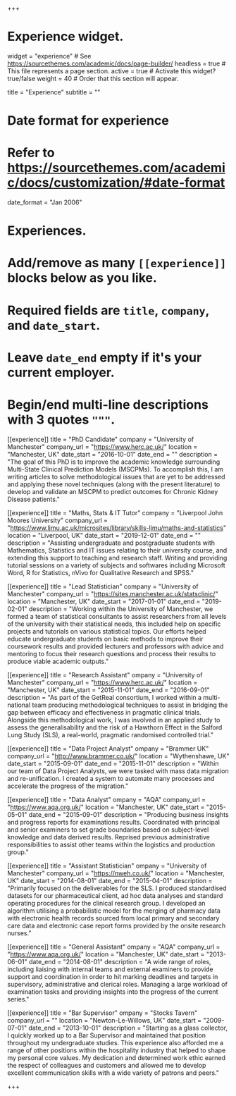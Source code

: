 +++
# Experience widget.
widget = "experience"  # See https://sourcethemes.com/academic/docs/page-builder/
headless = true  # This file represents a page section.
active = true  # Activate this widget? true/false
weight = 40  # Order that this section will appear.

title = "Experience"
subtitle = ""

# Date format for experience
#   Refer to https://sourcethemes.com/academic/docs/customization/#date-format
date_format = "Jan 2006"

# Experiences.
#   Add/remove as many `[[experience]]` blocks below as you like.
#   Required fields are `title`, `company`, and `date_start`.
#   Leave `date_end` empty if it's your current employer.
#   Begin/end multi-line descriptions with 3 quotes `"""`.
[[experience]]
  title = "PhD Candidate"
  company = "University of Manchester"
  company_url = "https://www.herc.ac.uk/"
  location = "Manchester, UK"
  date_start = "2016-10-01"
  date_end = ""
  description = "The goal of this PhD is to improve the academic knowledge surrounding Multi-State Clinical Prediction Models (MSCPMs). To accomplish this, I am writing articles to solve methodological issues that are yet to be addressed and applying these novel techniques (along with the present literature) to develop and validate an MSCPM to predict outcomes for Chronic Kidney Disease patients."

[[experience]]
  title = "Maths, Stats & IT Tutor"
  company = "Liverpool John Moores University"
  company_url = "https://www.ljmu.ac.uk/microsites/library/skills-ljmu/maths-and-statistics"
  location = "Liverpool, UK"
  date_start = "2019-12-01"
  date_end = ""
  description = "Assisting undergraduate and postgraduate students with Mathematics, Statistics and IT issues relating to their university course, and extending this support to teaching and research staff. Writing and providing tutorial sessions on a variety of subjects and softwares including Microsoft Word, R for Statistics, nVivo for Qualitative Research and SPSS."

[[experience]]
  title = "Lead Statistician"
  company = "University of Manchester"
  company_url = "https://sites.manchester.ac.uk/statsclinic/"
  location = "Manchester, UK"
  date_start = "2017-01-01"
  date_end = "2019-02-01"
  description = "Working within the University of Manchester, we formed a team of statistical consultants to assist researchers from all levels of the university with their statistical needs, this included help on specific projects and tutorials on various statistical topics. Our efforts helped educate undergraduate students on basic methods to improve their coursework results and provided lecturers and professors with advice and mentoring to focus their research questions and process their results to produce viable academic outputs."

[[experience]]
  title = "Research Assistant"
  ompany = "University of Manchester"
  company_url = "https://www.herc.ac.uk/"
  location = "Manchester, UK"
  date_start = "2015-11-01"
  date_end = "2016-09-01"
  description = "As part of the GetReal consortium, I worked within a multi-national team producing methodological techniques to assist in bridging the gap between efficacy and effectiveness in pragmatic clinical trials. Alongside this methodological work, I was involved in an applied study to assess the generalisability and the risk of a Hawthorn Effect in the Salford Lung Study (SLS), a real-world, pragmatic randomised controlled trial."

[[experience]]
title = "Data Project Analyst"
ompany = "Brammer UK"
company_url = "http://www.brammer.co.uk/"
location = "Wythenshawe, UK"
date_start = "2015-09-01"
date_end = "2015-11-01"
description = "Within our team of Data Project Analysts, we were tasked with mass data migration and re-unification. I created a system to automate many processes and accelerate the progress of the migration."

[[experience]]
title = "Data Analyst"
ompany = "AQA"
company_url = "https://www.aqa.org.uk/"
location = "Manchester, UK"
date_start = "2015-05-01"
date_end = "2015-09-01"
description = "Producing business insights and progress reports for examinations results. Coordinated with principal and senior examiners to set grade boundaries based on subject-level knowledge and data derived results. Reprised previous administrative responsibilities to assist other teams within the logistics and production group."

[[experience]]
title = "Assistant Statistician"
ompany = "University of Manchester"
company_url = "https://nweh.co.uk/"
location = "Manchester, UK"
date_start = "2014-08-01"
date_end = "2015-04-01"
description = "Primarily focused on the deliverables for the SLS. I produced standardised datasets for our pharmaceutical client, ad hoc data analyses and standard operating procedures for the clinical research group. I developed an algorithm utilising a probabilistic model for the merging of pharmacy data with electronic health records sourced from local primary and secondary care data and electronic case report forms provided by the onsite research nurses."

[[experience]]
title = "General Assistant"
ompany = "AQA"
company_url = "https://www.aqa.org.uk/"
location = "Manchester, UK"
date_start = "2013-06-01"
date_end = "2014-08-01"
description = "A wide range of roles, including liaising with internal teams and external examiners to provide support and coordination in order to hit marking deadlines and targets in supervisory, administrative and clerical roles. Managing a large workload of examination tasks and providing insights into the progress of the current series."

[[experience]]
title = "Bar Supervisor"
ompany = "Stocks Tavern"
company_url = ""
location = "Newton-Le-Willows, UK"
date_start = "2009-07-01"
date_end = "2013-10-01"
description = "Starting as a glass collector, I quickly worked up to a Bar Supervisor and maintained that position throughout my undergraduate studies. This experience also afforded me a range of other positions within the hospitality industry that helped to shape my personal core values. My dedication and determined work ethic earned the respect of colleagues and customers and allowed me to develop excellent communication skills with a wide variety of patrons and peers."


+++


